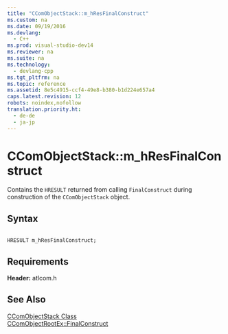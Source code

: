 ```yaml
---
title: "CComObjectStack::m_hResFinalConstruct"
ms.custom: na
ms.date: 09/19/2016
ms.devlang: 
  - C++
ms.prod: visual-studio-dev14
ms.reviewer: na
ms.suite: na
ms.technology: 
  - devlang-cpp
ms.tgt_pltfrm: na
ms.topic: reference
ms.assetid: 8e5c4915-ccf4-49e8-b380-b1d224e657a4
caps.latest.revision: 12
robots: noindex,nofollow
translation.priority.ht: 
  - de-de
  - ja-jp
---
```

# CComObjectStack::m_hResFinalConstruct
Contains the `HRESULT` returned from calling `FinalConstruct` during construction of the `CComObjectStack` object.  
  
## Syntax  
  
```  
  
HRESULT m_hResFinalConstruct;  
```  
  
## Requirements  
 **Header:** atlcom.h  
  
## See Also  
 [CComObjectStack Class](../vs140/CComObjectStack-Class.md)   
 [CComObjectRootEx::FinalConstruct](../vs140/CComObjectRootEx--FinalConstruct.md)